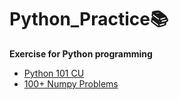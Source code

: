 # Python_Practice📚
**Exercise for Python programming**

- [Python 101 CU](https://www.cp.eng.chula.ac.th/books/python101/)
- [100+ Numpy Problems](https://www.udemy.com/course/100-exercises-python-programming-data-science-numpy/)
